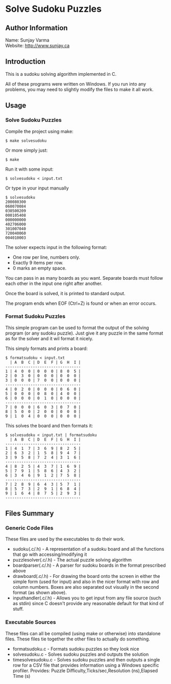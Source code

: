 Solve Sudoku Puzzles
====================

Author Information
------------------
Name: Sunjay Varma<br>
Website: http://www.sunjay.ca

Introduction
------------
This is a sudoku solving algorithm implemented in C.

All of these programs were written on Windows. If you run into
any problems, you may need to slightly modify the files to make
it all work.

Usage
-----
### Solve Sudoku Puzzles ###
Compile the project using make:

    $ make solvesudoku

Or more simply just:

    $ make

Run it with some input:

    $ solvesudoku < input.txt

Or type in your input manually

    $ solvesudoku
    200080300
    060070084
    030500209
    000105408
    000000000
    402706000
    301007040
    720040060
    004010003

The solver expects input in the following format:

* One row per line, numbers only.
* Exactly 9 items per row.
* 0 marks an empty space.

You can pass in as many boards as you want. Separate boards must follow 
each other in the input one right after another.

Once the board is solved, it is printed to standard output.

The program ends when EOF (Ctrl+Z) is found or when an error occurs.

### Format Sudoku Puzzles ###
This simple program can be used to format the output of the solving program (or
any sudoku puzzle). Just give it any puzzle in the same format as for the solver
and it wil format it nicely.

This simply formats and prints a board:

	$ formatsudoku < input.txt
	  | A  B  C | D  E  F | G  H  I |
	---------------------------------
	1 | 4  0  0 | 0  0  0 | 8  0  5 |
	2 | 0  3  0 | 0  0  0 | 0  0  0 |
	3 | 0  0  0 | 7  0  0 | 0  0  0 |
	---------------------------------
	4 | 0  2  0 | 0  0  0 | 0  6  0 |
	5 | 0  0  0 | 0  8  0 | 4  0  0 |
	6 | 0  0  0 | 0  1  0 | 0  0  0 |
	---------------------------------
	7 | 0  0  0 | 6  0  3 | 0  7  0 |
	8 | 5  0  0 | 2  0  0 | 0  0  0 |
	9 | 1  0  4 | 0  0  0 | 0  0  0 |

This solves the board and then formats it:

	$ solvesudoku < input.txt | formatsudoku
	  | A  B  C | D  E  F | G  H  I |
	---------------------------------
	1 | 4  1  7 | 3  6  9 | 8  2  5 |
	2 | 6  3  2 | 1  5  8 | 9  4  7 |
	3 | 9  5  8 | 7  2  4 | 3  1  6 |
	---------------------------------
	4 | 8  2  5 | 4  3  7 | 1  6  9 |
	5 | 7  9  1 | 5  8  6 | 4  3  2 |
	6 | 3  4  6 | 9  1  2 | 7  5  8 |
	---------------------------------
	7 | 2  8  9 | 6  4  3 | 5  7  1 |
	8 | 5  7  3 | 2  9  1 | 6  8  4 |
	9 | 1  6  4 | 8  7  5 | 2  9  3 |
	---------------------------------

Files Summary
-------------

### Generic Code Files ###
These files are used by the executables to do their work.

* sudoku(.c/.h) - A representation of a sudoku board and all the functions
	that go with accessing/modifying it
* puzzlesolver(.c/.h) - The actual puzzle solving algorithm
* boardparser(.c/.h) - A parser for sudoku boards in the format prescribed above
* drawboard(.c/.h) - For drawing the board onto the screen in either the simple
	form (used for input) and also in the nicer format with row and column
	numbers. Boxes are also separated out visually in the second format (as
	shown above).
* inputhandler(.c/.h) - Allows you to get input from any file source (such as stdin)
	since C doesn't provide any reasonable default for that kind of stuff.

### Executable Sources ###
These files can all be compiled (using make or otherwise) into
standalone files. These files tie together the other files to
actually do something.

* formatsudoku.c - Formats sudoku puzzles so they look nice
* solvesudoku.c - Solves sudoku puzzles and outputs the solution
* timesolvesudoku.c - Solves sudoku puzzles and then outputs
	a single row for a CSV file that provides information using
	a Windows specific profiler.
	Provides: Puzzle Difficulty,Ticks/sec,Resolution (ns),Elapsed Time (s)

